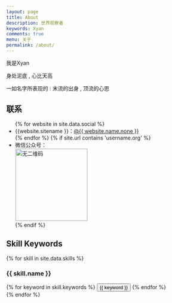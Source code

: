 ```yaml
---
layout: page
title: About
description: 世界观察者
keywords: Xyan
comments: true
menu: 关于
permalink: /about/
---
```


我是Xyan

身处泥底 , 心比天高

一如名字所表现的 :  末流的出身 , 顶流的心思

## 联系

<ul>
{% for website in site.data.social %}
<li>{{website.sitename }}：<a href="{{ website.url.none }}" target="_blank">@{{ website.name.none }}</a></li>
{% endfor %}
{% if site.url contains 'username.org' %}
<li>
微信公众号：<br />
<img style="height:192px;width:192px;border:1px solid lightgrey;" src="{{ assets_base_url }}/assets/images/qrcode.jpg" alt="无二维码" />
</li>
{% endif %}
</ul>


## Skill Keywords

{% for skill in site.data.skills %}
### {{ skill.name }}
<div class="btn-inline">
{% for keyword in skill.keywords %}
<button class="btn btn-outline" type="button">{{ keyword }}</button>
{% endfor %}
</div>
{% endfor %}
